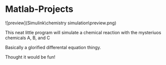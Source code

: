 # Matlab-Projects

![preview](Simulink\chemistry simulation\preview.png)

This neat little program will simulate a chemical reaction with the mysteriuos chemicals A, B, and C

Basically a glorified differental equation thingy.

Thought it would be fun!